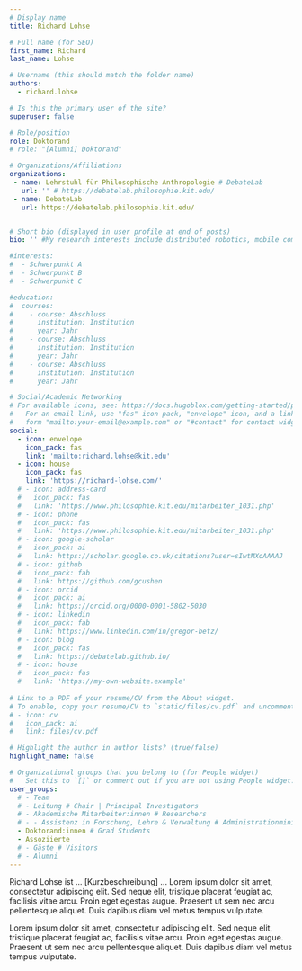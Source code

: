 ```yaml
---
# Display name
title: Richard Lohse

# Full name (for SEO)
first_name: Richard 
last_name: Lohse

# Username (this should match the folder name)
authors:
  - richard.lohse

# Is this the primary user of the site?
superuser: false

# Role/position
role: Doktorand
# role: "[Alumni] Doktorand"

# Organizations/Affiliations
organizations:
 - name: Lehrstuhl für Philosophische Anthropologie # DebateLab
   url: '' # https://debatelab.philosophie.kit.edu/
 - name: DebateLab
   url: https://debatelab.philosophie.kit.edu/


# Short bio (displayed in user profile at end of posts)
bio: '' #My research interests include distributed robotics, mobile computing and programmable matter.

#interests:
#  - Schwerpunkt A
#  - Schwerpunkt B
#  - Schwerpunkt C

#education:
#  courses:
#    - course: Abschluss
#      institution: Institution
#      year: Jahr
#    - course: Abschluss
#      institution: Institution
#      year: Jahr
#    - course: Abschluss
#      institution: Institution
#      year: Jahr

# Social/Academic Networking
# For available icons, see: https://docs.hugoblox.com/getting-started/page-builder/#icons
#   For an email link, use "fas" icon pack, "envelope" icon, and a link in the
#   form "mailto:your-email@example.com" or "#contact" for contact widget.
social:
  - icon: envelope
    icon_pack: fas
    link: 'mailto:richard.lohse@kit.edu'
  - icon: house
    icon_pack: fas
    link: 'https://richard-lohse.com/'
  # - icon: address-card
  #   icon_pack: fas
  #   link: 'https://www.philosophie.kit.edu/mitarbeiter_1031.php'
  # - icon: phone
  #   icon_pack: fas
  #   link: 'https://www.philosophie.kit.edu/mitarbeiter_1031.php'   
  # - icon: google-scholar
  #   icon_pack: ai
  #   link: https://scholar.google.co.uk/citations?user=sIwtMXoAAAAJ
  # - icon: github
  #   icon_pack: fab
  #   link: https://github.com/gcushen
  # - icon: orcid
  #   icon_pack: ai
  #   link: https://orcid.org/0000-0001-5802-5030
  # - icon: linkedin
  #   icon_pack: fab
  #   link: https://www.linkedin.com/in/gregor-betz/
  # - icon: blog
  #   icon_pack: fas
  #   link: https://debatelab.github.io/    
  # - icon: house
  #   icon_pack: fas
  #   link: 'https://my-own-website.example'
  
# Link to a PDF of your resume/CV from the About widget.
# To enable, copy your resume/CV to `static/files/cv.pdf` and uncomment the lines below.
# - icon: cv
#   icon_pack: ai
#   link: files/cv.pdf

# Highlight the author in author lists? (true/false)
highlight_name: false

# Organizational groups that you belong to (for People widget)
#   Set this to `[]` or comment out if you are not using People widget.
user_groups:
  # - Team
  # - Leitung # Chair | Principal Investigators
  # - Akademische Mitarbeiter:innen # Researchers
  # - - Assistenz in Forschung, Lehre & Verwaltung # Administrationministration
  - Doktorand:innen # Grad Students
  - Assoziierte 
  # - Gäste # Visitors
  # - Alumni
---
```


Richard Lohse ist ... [Kurzbeschreibung] ... Lorem ipsum dolor sit amet, consectetur adipiscing elit. Sed neque elit, tristique placerat feugiat ac, facilisis vitae arcu. Proin eget egestas augue. Praesent ut sem nec arcu pellentesque aliquet. Duis dapibus diam vel metus tempus vulputate.

Lorem ipsum dolor sit amet, consectetur adipiscing elit. Sed neque elit, tristique placerat feugiat ac, facilisis vitae arcu. Proin eget egestas augue. Praesent ut sem nec arcu pellentesque aliquet. Duis dapibus diam vel metus tempus vulputate.